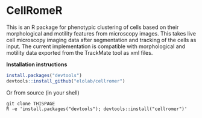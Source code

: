 # CellRomeR

This is an R package for phenotypic clustering of cells based on their morphological and motility features from microscopy images. This takes live cell microscopy imaging data after segmentation and tracking of the cells as input. The current implementation is compatible with morphological and motility data exported from the TrackMate tool as xml files.


**Installation instructions**
``` R 
install.packages("devtools")
devtools::install_github("elolab/cellromer")

```

Or from source (in your shell)
```
git clone THISPAGE
R -e 'install.packages("devtools"); devtools::install("cellromer")'
```


